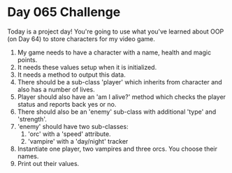 # Day 065 Challenge

Today is a project day! You're going to use what you've learned about OOP (on Day 64) to store characters for my video game.

1. My game needs to have a character with a name, health and magic points.
1. It needs these values setup when it is initialized.
1. It needs a method to output this data.
1. There should be a sub-class 'player' which inherits from character and also has a number of lives.
1. Player should also have an 'am I alive?' method which checks the player status and reports back yes or no.
1. There should also be an 'enemy' sub-class with additional 'type' and 'strength'.
1. 'enemy' should have two sub-classes:
    1. 'orc' with a 'speed' attribute.
    1. 'vampire' with a 'day/night' tracker
1. Instantiate one player, two vampires and three orcs. You choose their names.
1. Print out their values.